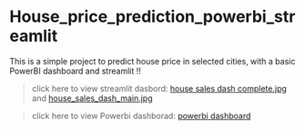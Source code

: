 # House_price_prediction_powerbi_streamlit

This is a simple project to predict house price in selected cities, with a basic PowerBI dashboard and streamlit !!
>click here to view streamlit dasbord: [house sales dash complete.jpg](https://github.com/krishna-amal/House_price_prediction_powerbi_streamlit/blob/9de9fca68de8c76f637f589a9b8968fdf5ae40ee/house%20sales%20dash%20complete.jpg)
and
[house_sales_dash_main.jpg](https://github.com/krishna-amal/House_price_prediction_powerbi_streamlit/blob/8c84ccf786a3636529e32a0acd5096224c2dbd5b/house_sales_dash_main.jpg)

>click here to view Powerbi dashborad: [powerbi dashboard](https://github.com/krishna-amal/House_price_prediction_powerbi_streamlit/blob/a311cf92343e7a8e18f853670324c1aadb09a7b5/HOUSE_PRICE_BI_DASH.jpg)
